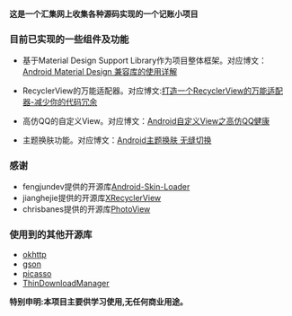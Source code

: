 #### 这是一个汇集网上收集各种源码实现的一个记账小项目

### 目前已实现的一些组件及功能

- 基于Material Design Support Library作为项目整体框架。对应博文：[Android Material Design 兼容库的使用详解](http://www.jianshu.com/p/1e6eed09d48b)

- RecyclerView的万能适配器。对应博文:[打造一个RecyclerView的万能适配器-减少你的代码冗余](http://www.jianshu.com/p/82a74c9ccba5)

- 高仿QQ的自定义View。对应博文：[Android自定义View之高仿QQ健康](http://www.jianshu.com/p/740c64ba15ac)

- 主题换肤功能。对应博文：[Android主题换肤 无缝切换](http://www.jianshu.com/p/af7c0585dd5b)

### 感谢

- fengjundev提供的开源库[Android-Skin-Loader](https://github.com/fengjundev/Android-Skin-Loader)
- jianghejie提供的开源库[XRecyclerView](https://github.com/jianghejie/XRecyclerView)
- chrisbanes提供的开源库[PhotoView](https://github.com/chrisbanes/PhotoView)


### 使用到的其他开源库

- [okhttp](https://github.com/square/okhttp)
- [gson](https://github.com/google/gson)
- [picasso](https://github.com/square/picasso)
- [ThinDownloadManager](https://github.com/smanikandan14/ThinDownloadManager)


**特别申明:本项目主要供学习使用,无任何商业用途。**
